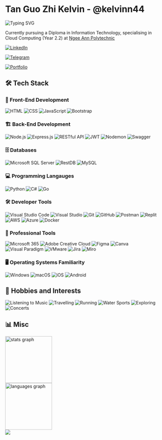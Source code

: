 <!--
**kelvinn44/kelvinn44** is a ✨ _special_ ✨ repository because its `README.md` (this file) appears on your GitHub profile.

Here are some ideas to get you started:

- 🔭 I’m currently working on ...
- 🌱 I’m currently learning ...
- 👯 I’m looking to collaborate on ...
- 🤔 I’m looking for help with ...
- 💬 Ask me about ...
- 📫 How to reach me: ...
- 😄 Pronouns: ...
- ⚡ Fun fact: ...
-->

# Tan Guo Zhi Kelvin - @kelvinn44

![Typing SVG](https://readme-typing-svg.demolab.com/?lines=print("Hello+World,+I'm+Kelvin"))

Currently pursuing a Diploma in Information Technology, specialising in Cloud Computing (Year 2.2) at [Ngee Ann Polytechnic](https://www.np.edu.sg/schools-courses/academic-schools/school-of-infocomm-technology/diploma-in-information-technology)

<!-- [![linkedIn](https://img.shields.io/badge/-@kelvintan44-161616?style=flat-square&labelColor=161616&logo=LinkedIn&logoColor=white&color=161616)](https://www.linkedin.com/in/kelvintan44/)  
[![Telegram](https://img.shields.io/badge/-@kelvinnn44-161616?style=flat-square&labelColor=161616&logo=Telegram&logoColor=white&color=161616)](https://t.me/kelvinnn44) -->
[![LinkedIn](https://img.shields.io/badge/LinkedIn-kelvintan44-0A66C2?style=for-the-badge&logo=linkedin&logoColor=white)](https://www.linkedin.com/in/kelvintan44/)

[![Telegram](https://img.shields.io/badge/Telegram-kelvinnn44-2CA5E0?style=for-the-badge&logo=telegram&logoColor=white)](https://t.me/kelvinnn44)

[![Portfolio](https://img.shields.io/badge/Portfolio-Visit%20Now-9B59B6?style=for-the-badge)](https://tanguozhikelvin.vercel.app/)


## 🛠️ Tech Stack

### 🎨 Front-End Development

![HTML](https://img.shields.io/badge/HTML-E34F26?style=for-the-badge&logo=html5&logoColor=white)
![CSS](https://img.shields.io/badge/CSS-1572B6?style=for-the-badge&logo=css3&logoColor=white)
![JavaScript](https://img.shields.io/badge/JavaScript-F7DF1E?style=for-the-badge&logo=javascript&logoColor=black)
![Bootstrap](https://img.shields.io/badge/Bootstrap-7952B3?style=for-the-badge&logo=bootstrap&logoColor=white)

### 🏗️ Back-End Development

![Node.js](https://img.shields.io/badge/Node.js-339933?style=for-the-badge&logo=nodedotjs&logoColor=white)
![Express.js](https://img.shields.io/badge/Express.js-000000?style=for-the-badge&logo=express&logoColor=white)
![RESTful API](https://img.shields.io/badge/REST-02569B?style=for-the-badge&logo=rest&logoColor=white)
![JWT](https://img.shields.io/badge/JWT-000000?style=for-the-badge&logo=jsonwebtokens&logoColor=white)
![Nodemon](https://img.shields.io/badge/Nodemon-76D04B?style=for-the-badge&logo=nodemon&logoColor=white)
![Swagger](https://img.shields.io/badge/Swagger-85EA2D?style=for-the-badge&logo=swagger&logoColor=black)

### 🗄️ Databases

![Microsoft SQL Server](https://img.shields.io/badge/Microsoft%20SQL%20Server-CC2927?style=for-the-badge&logo=microsoft-sql-server&logoColor=white)
![RestDB](https://img.shields.io/badge/RestDB-005BBB?style=for-the-badge&logo=restdb&logoColor=white)
![MySQL](https://img.shields.io/badge/MySQL-005C84?style=for-the-badge&logo=mysql&logoColor=white)

### 💻 Programming Langauges

![Python](https://img.shields.io/badge/Python-3776AB?style=for-the-badge&logo=python&logoColor=white)
![C#](https://img.shields.io/badge/C%23-239120?style=for-the-badge&logo=c-sharp&logoColor=white)
![Go](https://img.shields.io/badge/Go-00ADD8?style=for-the-badge&logo=go&logoColor=white)

### 🛠️ Developer Tools

![Visual Studio Code](https://img.shields.io/badge/Visual%20Studio%20Code-0078D4?style=for-the-badge&logo=visual-studio-code&logoColor=white)
![Visual Studio](https://img.shields.io/badge/Visual%20Studio-5C2D91?style=for-the-badge&logo=visual-studio&logoColor=white)
![Git](https://img.shields.io/badge/Git-F05032?style=for-the-badge&logo=git&logoColor=white)
![GitHub](https://img.shields.io/badge/GitHub-181717?style=for-the-badge&logo=github&logoColor=white)
![Postman](https://img.shields.io/badge/Postman-FF6C37?style=for-the-badge&logo=postman&logoColor=white)
![Replit](https://img.shields.io/badge/Replit-FF4500?style=for-the-badge&logo=replit&logoColor=white)
![AWS](https://img.shields.io/badge/AWS-232F3E?style=for-the-badge&logo=amazon-aws&logoColor=white)
![Azure](https://img.shields.io/badge/Azure-0089D6?style=for-the-badge&logo=microsoft-azure&logoColor=white)
![Docker](https://img.shields.io/badge/Docker-2496ED?style=for-the-badge&logo=docker&logoColor=white)

### 🏢 Professional Tools

![Microsoft 365](https://img.shields.io/badge/Microsoft%20365-D83B01?style=for-the-badge&logo=microsoft-office&logoColor=white)
![Adobe Creative Cloud](https://img.shields.io/badge/Adobe%20Creative%20Cloud-DA1F26?style=for-the-badge&logo=adobe-creative-cloud&logoColor=white)
![Figma](https://img.shields.io/badge/Figma-F24E1E?style=for-the-badge&logo=figma&logoColor=white)
![Canva](https://img.shields.io/badge/Canva-00C4CC?style=for-the-badge&logo=canva&logoColor=white)
![Visual Paradigm](https://img.shields.io/badge/Visual%20Paradigm-FF9E0F?style=for-the-badge&logo=visual-paradigm&logoColor=white)
![VMware](https://img.shields.io/badge/VMware-607078?style=for-the-badge&logo=vmware&logoColor=white)
![Jira](https://img.shields.io/badge/Jira-0052CC?style=for-the-badge&logo=jira&logoColor=white)
![Miro](https://img.shields.io/badge/Miro-FFD02F?style=for-the-badge&logo=miro&logoColor=050038)

### 🖥️ Operating Systems Familiarity

![Windows](https://img.shields.io/badge/Windows-0078D6?style=for-the-badge&logo=windows&logoColor=white)
![macOS](https://img.shields.io/badge/macOS-000000?style=for-the-badge&logo=apple&logoColor=white)
![iOS](https://img.shields.io/badge/iOS-000000?style=for-the-badge&logo=ios&logoColor=white)
![Android](https://img.shields.io/badge/Android-3DDC84?style=for-the-badge&logo=android&logoColor=white)

## 🎵 Hobbies and Interests

![Listening to Music](https://img.shields.io/badge/Listening%20to%20Music-FA243C?style=for-the-badge&logo=apple-music&logoColor=white)
![Travelling](https://img.shields.io/badge/Travelling-FF5733?style=for-the-badge&logo=google-maps&logoColor=white)
![Running](https://img.shields.io/badge/Running-FF6F61?style=for-the-badge&logo=strava&logoColor=white)
![Water Sports](https://img.shields.io/badge/Water%20Sports-00AEEF?style=for-the-badge&logo=aqua&logoColor=white)
![Exploring](https://img.shields.io/badge/Exploring-6A0DAD?style=for-the-badge&logo=safari&logoColor=white)
![Concerts](https://img.shields.io/badge/Concerts-C70039?style=for-the-badge&logo=tickets&logoColor=white)

<!--
## Projects
TODO: add projects showcase section
-->

## 📊 Misc

<!-- <div align="left">
  <img src="https://streak-stats.demolab.com?user=kelvinn44&locale=en&mode=daily&theme=dark&hide_border=false&border_radius=5&order=3" height="220" alt="streak graph"  />
</div> -->

<div align="left">
  <img src="https://github-readme-stats.vercel.app/api?username=kelvinn44&hide_title=false&hide_rank=false&show_icons=true&include_all_commits=true&count_private=true&disable_animations=false&theme=dracula&locale=en&hide_border=false&order=1" height="150" alt="stats graph" /> <br>
  <img src="https://github-readme-stats.vercel.app/api/top-langs?username=kelvinn44&locale=en&hide_title=false&layout=compact&card_width=320&langs_count=5&theme=dracula&hide_border=false&order=2" height="150" alt="languages graph"  />
</div>

<div align="left">
  <img src="https://visitor-badge.laobi.icu/badge?page_id=kelvinn44.kelvinn44&"  />
</div>
